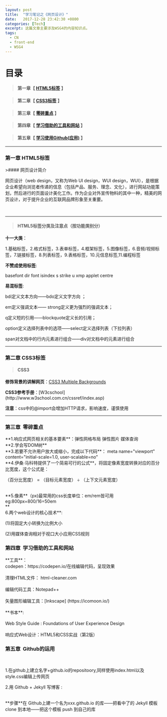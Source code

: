 ```yaml
---
layout: post
title:  "学习笔记之《网页设计》"
date:   2017-12-28 23:42:30 +0800
categories: [Tech]
excerpt: 这篇文章主要涉及WSG4的内容知识点。
tags:
  - CN
  - front-end
  - WSG4
---
```


# 目录

>#### 第一章【 [HTML5标签](#chapter1) 】


>
>#### 第二章【 [CSS3标签](#chapter2) 】

>
>#### 第三章【 [零碎重点](#chapter3) 】

>
>#### 第四章【 [学习借助的工具和网站](#chapter4) 】

>
>#### 第五章【 [学习使用Github(应用)](#chapter5) 】



---

<h3 id="chapter1">第一章  HTML5标签</h3>
>#### 网页设计简介

<p>网页设计（web design，又称为Web UI design，WUI design，WUI），是根据企业希望向浏览者传递的信息（包括产品、服务、理念、文化），进行网站功能策划，然后进行的页面设计美化工作。作为企业对外宣传物料的其中一种，精美的网页设计，对于提升企业的互联网品牌形象至关重要。</p>                                 

---                                                                        
>#### HTML5标签分类及注意点（按功能类别分）

<b>十一大类</b>：
<p>1.基础标签，2.格式标签，3.表单标签，4.框架标签，5.图像标签，6.音频/视频标签，7.链接标签，8.列表标签，9.表格标签，10.元信息标签,11.编程标签</p>

<b>不赞成使用标签</b>:
<p>basefont   dir   font  isindex  s  strike  u  xmp  applet  centre</p>

<b>易混标签</b>:
<p>bdi定义文本方向——bdo定义文字方向 ；</p>
<p>em定义强调文本—— strong定义更为强烈的强调文本；</p>
<p>q定义短的引用——blockquote定义长的引用；</p>
<p>option定义选择列表中的选项——select定义选择列表（下拉列表）</p>
<p>span对文档中的行内元素进行组合——div对文档中的元素进行组合</p>

---                                                                        
<h3 id="chapter2">第二章  CSS3标签</h3>
                                                                       
>#### CSS3


<b>修饰背景的讲解网页</b>：[CSS3 Multiple Backgrounds](https://www.w3cplus.com/content/css3-multiple-backgrounds)
<p><b>CSS3参考手册</b>：[W3cschool](http://www.w3school.com.cn/cssref/index.asp)</p>
<p><b>注意</b>：css中的@import会增加HTTP请求，影响速度，谨慎使用</p>

---                                                                        
<h3 id="chapter3">第三章  零碎重点</h3>
**1.响应式网页相关的基本要素**：弹性网格布局 弹性图片 媒体查询</br> **2.学会写DOM树** 
</br>**3.若要不允许用户放大或缩小，完成以下代码**： meta name="viewport" content="initial-scale=1.0, user-scalable=no"</br>**4.伊桑·马科特提供了一个简易可行的公式**，将固定像素宽度转换对应的百分比宽度，这个公式是：<p>（百分比宽度） = （目标元素宽度） ÷ （上下文元素宽度）</p>
</br>**5.像素**（px)最常用的css长度单位：em/rem皆可用</br>eg:800px=800/16=50em<br>**
</br>6.两个web设计的核心技术**:
<p>(1)将固定大小转换为比例大小</p>(2)用媒体查询相对于视口大小应用CSS规则</p>

<h3 id="chapter4">第四章  学习借助的工具和网站</h3>
 **工具**：</br>codepen：https://codepen.io/在线编辑代码，呈现效果</br><br>清理HTML文件： html-cleaner.com</br><br>编辑代码工具：Notepad++</br><br>矢量图形编辑工具：[Inkscape] (https://icomoon.io/)</br>
</br>**书本**:</br><br>Web Style Guide : Foundations of User Experience Design</br>
                    <br>响应式Web设计：HTML5和CSS实战（第2版）</br>
                    
                    
 <h3 id="chapter5">第五章  Github的运用</h3>                  


<p>1.在github上建立名字+github.io的repositoory,同样使用index.html以及style.css编辑上传网页</p>
<p>2.用 Github + Jekyll 写博客 :</P></br>**步骤**在 Github上建一个名为xxx.github.io 的库——把看中了的 Jekyll 模板 clone 到本地——把这个模板 push 到自己的库









